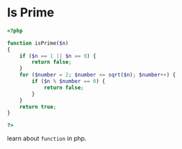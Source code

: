 # Is Prime

```php
<?php

function isPrime($n)
{
    if ($n == 1 || $n == 0) {
        return false;
    }
    for ($number = 2; $number <= sqrt($n); $number++) {
        if ($n % $number == 0) {
            return false;
        }
    }
    return true;
}

?>
```
learn about `function` in php.